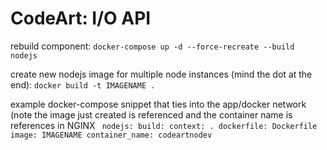 # CodeArt: I/O API

rebuild component:
`docker-compose up -d --force-recreate --build nodejs`


create new nodejs image for multiple node instances (mind the dot at the end):
`docker build -t IMAGENAME .`

example docker-compose snippet that ties into the app/docker network (note the image just created is referenced and the container name is references in NGINX
` nodejs:
    build:
      context: .
      dockerfile: Dockerfile
    image: IMAGENAME
    container_name: codeartnodev`
